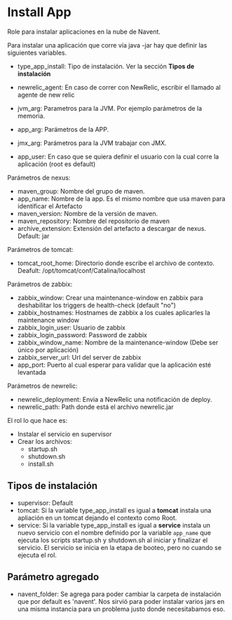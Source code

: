 Install App
=========

Role para instalar aplicaciones en la nube de Navent.

Para instalar una aplicación que corre vía java -jar hay que definir las siguientes variables.

- type_app_install: Tipo de instalación. Ver la sección **Tipos de instalación**
- newrelic_agent: En caso de correr con NewRelic, escribir el llamado al agente de new relic
 
- jvm_arg: Parametros para la JVM. Por ejemplo parámetros de la memoria.
- app_arg: Parámetros de la APP.
- jmx_arg: Parámetros para la JVM trabajar con JMX.

- app_user: En caso que se quiera definir el usuario con la cual corre la aplicación (root es default)

Parámetros de nexus:

- maven_group: Nombre del grupo de maven.
- app_name: Nombre de la app. Es el mismo nombre que usa maven para identificar el Artefacto
- maven_version: Nombre de la versión de maven.
- maven_repository: Nombre del repositorio de maven
- archive_extension: Extensión del artefacto a descargar de nexus. Default: jar

Parámetros de tomcat:

- tomcat_root_home: Directorio donde escribe el archivo de contexto. Deafult: /opt/tomcat/conf/Catalina/localhost

Parámetros de zabbix:
- zabbix_window: Crear una maintenance-window en zabbix para deshabilitar los triggers de health-check (default "no")
- zabbix_hostnames: Hostnames de zabbix a los cuales aplicarles la maintenance window
- zabbix_login_user: Usuario de zabbix
- zabbix_login_password: Password de zabbix
- zabbix_window_name: Nombre de la maintenance-window (Debe ser único por aplicación)
- zabbix_server_url: Url del server de zabbix
- app_port: Puerto al cual esperar para validar que la aplicación esté levantada

Parámetros de newrelic:
- newrelic_deployment: Envia a NewRelic una notificación de deploy.
- newrelic_path: Path donde está el archivo newrelic.jar

El rol lo que hace es:

- Instalar el servicio en supervisor
- Crear los archivos:
    - startup.sh
    - shutdown.sh
    - install.sh
    
## Tipos de instalación
 
- supervisor: Default
- tomcat: Si la variable type_app_install es igual a **tomcat** instala una apliación en un tomcat dejando el contexto como Root. 
- service: Si la variable type_app_install es igual a **service** instala un nuevo servicio con el nombre definido por la variable
    ```app_name``` que ejecuta los scripts startup.sh y shutdown.sh al iniciar y finalizar el servicio. El servicio se inicia
    en la etapa de booteo, pero no cuando se ejecuta el rol. 

## Parámetro agregado
- navent_folder: Se agrega para poder cambiar la carpeta de instalación que por default es 'navent'. Nos sirvió para poder instalar varios jars en una misma instancia para un problema justo donde necesitabamos eso.


